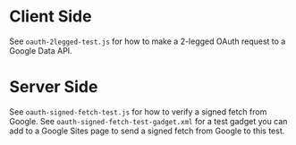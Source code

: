 # Client Side

See `oauth-2legged-test.js` for how to make a 2-legged OAuth request to a Google Data API.

# Server Side

See `oauth-signed-fetch-test.js` for how to verify a signed fetch from Google.  See `oauth-signed-fetch-test-gadget.xml` for a test gadget you can add to a Google Sites page to send a signed fetch from Google to this test.
